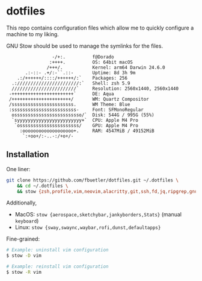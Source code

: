 # dotfiles

This repo contains configuration files which allow me to quickly configure a machine to my liking.

GNU Stow should be used to manage the symlinks for the files.

<!-- screenfetch -->
```text
                 -/+:.          f@Dorado
                :++++.          OS: 64bit macOS  
               /+++/.           Kernel: arm64 Darwin 24.6.0
       .:-::- .+/:-``.::-       Uptime: 8d 3h 9m
    .:/++++++/::::/++++++/:`    Packages: 256
  .:///////////////////////:`   Shell: zsh 5.9
  ////////////////////////`     Resolution: 2560x1440, 2560x1440 
 -+++++++++++++++++++++++`      DE: Aqua
 /++++++++++++++++++++++/       WM: Quartz Compositor
 /sssssssssssssssssssssss.      WM Theme: Blue
 :ssssssssssssssssssssssss-     Font: SFMonoRegular
  osssssssssssssssssssssssso/`  Disk: 544G / 995G (55%)
  `syyyyyyyyyyyyyyyyyyyyyyyy+`  CPU: Apple M4 Pro
   `ossssssssssssssssssssss/    GPU: Apple M4 Pro 
     :ooooooooooooooooooo+.     RAM: 4547MiB / 49152MiB
      `:+oo+/:-..-:/+o+/-      
```

## Installation

One liner:

```sh
git clone https://github.com/fbuetler/dotfiles.git ~/.dotfiles \
    && cd ~/.dotfiles \
    && stow {zsh,profile,vim,neovim,alacritty,git,ssh,fd,jq,ripgrep,gnupg,vscode,firefox,vimium}
```

Additionally,

* MacOS: `stow {aerospace,sketchybar,jankyborders,Stats}` (manual `keyboard`)
* Linux: `stow {sway,swaync,waybar,rofi,dunst,defaultapps}`

Fine-grained:

```sh
# Example: uninstall vim configuration
$ stow -D vim

# Example: reinstall vim configuration
$ stow -R vim
```

